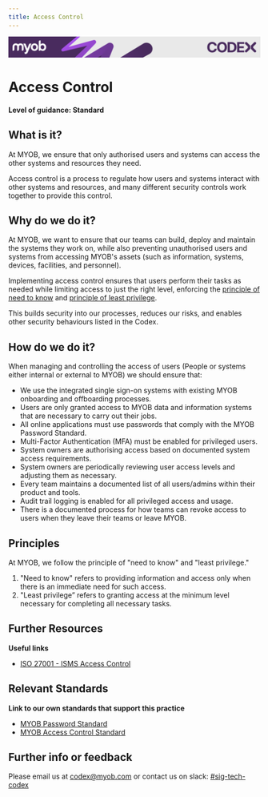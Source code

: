 ```yaml
---
title: Access Control
---
```

<!-- confluence-page-id: 9293956058 -->
![](../assets/BANNER.png)

# Access Control

#### Level of guidance: Standard

## What is it?

At MYOB, we ensure that only authorised users and systems can access the other systems and resources they need.

Access control is a process to regulate how users and systems interact with other systems and resources, and many different security controls work together to provide this control.

## Why do we do it?

At MYOB, we want to ensure that our teams can build, deploy and maintain the systems they work on, while also preventing unauthorised users and systems from accessing MYOB's assets (such as information, systems, devices, facilities, and personnel).

Implementing access control ensures that users perform their tasks as needed while limiting access to just the right level, enforcing the [principle of need to know](./access-control.md#Principles) and [principle of least privilege](./access-control.md#Principles).

This builds security into our processes, reduces our risks, and enables other security behaviours listed in the Codex.

## How do we do it?

When managing and controlling the access of users (People or systems either internal or external to MYOB) we should ensure that:

- We use the integrated single sign-on systems with existing MYOB onboarding and offboarding processes.
- Users are only granted access to MYOB data and information systems that are necessary to carry out their jobs.
- All online applications must use passwords that comply with the MYOB Password Standard.
- Multi-Factor Authentication (MFA) must be enabled for privileged users.
- System owners are authorising access based on documented system access requirements.
- System owners are periodically reviewing user access levels and adjusting them as necessary.
- Every team maintains a documented list of all users/admins within their product and tools.
- Audit trail logging is enabled for all privileged access and usage.
- There is a documented process for how teams can revoke access to users when they leave their teams or leave MYOB.

## Principles

At MYOB, we follow the principle of "need to know" and "least privilege."

1. "Need to know" refers to providing information and access only when there is an immediate need for such access.
2. "Least privilege” refers to granting access at the minimum level necessary for completing all necessary tasks.

## Further Resources

**Useful links**
- [ISO 27001 - ISMS Access Control](https://myobconfluence.atlassian.net/l/cp/voNykAHN)

## Relevant Standards

**Link to our own standards that support this practice**

- [MYOB Password Standard](https://myobo365.sharepoint.com/:b:/r/sites/IQMS/Shared%20Documents/Policies%20and%20Documentation/All%20MYOB%20Standards%20-%20Published/MYOB%20Password%20Standard.pdf?csf=1&web=1)
- [MYOB Access Control Standard](https://myobo365.sharepoint.com/:b:/r/sites/IQMS/Shared%20Documents/Policies%20and%20Documentation/All%20MYOB%20Standards%20-%20Published/MYOB%20Access%20Control%20Standard.pdf?csf=1&web=1)

## Further info or feedback

Please email us at <codex@myob.com> or contact us on slack: [#sig-tech-codex](https://myob.slack.com/archives/C02N8ADPGUX)
